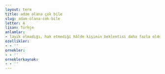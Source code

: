 ```yaml
---
layout: term
title: adam olana çok bile
slug: adam-olana-cok-bile
letter: A
lisan: Türkçe
anlamlar:
- layık olmadığı, hak etmediği hâlde kişinin beklentisi daha fazla olduğu durumlarda kullanılan bir söz
ozellikler:
- - ''
ornekler:
- - ''
orneklerkaynak:
- - ''
---
```

